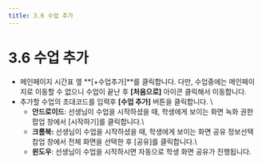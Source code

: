 ```yaml
---
title: 3.6 수업 추가
---
```

# 3.6 수업 추가

* 메인페이지 시간표 옆 **\[+수업추가]**를 클릭합니다.
  다만, 수업중에는 메인페이지로 이동할 수 없으니 수업이 끝난 후 **\[처음으로]** 아이콘 클릭해서 이동합니다. 
* 추가할 수업의 초대코드를 입력후 **\[수업 추가]** 버튼을 클릭합니다. \
  - **안드로이드**: 선생님이 수업을 시작하셨을 때, 학생에게 보이는 화면 녹화 권한 팝업 창에서 \[시작하기]를 클릭합니다.\
  - **크롬북:** 선생님이 수업을 시작하셨을 때, 학생에게 보이는 화면 공유 정보선택 찹업 창에서 전체 화면을 선택한 후 \[공유]를 클릭합니다.\
  - **윈도우**: 선생님이 수업을 시작하시면 자동으로 학생 화면 공유가 진행됩니다.
